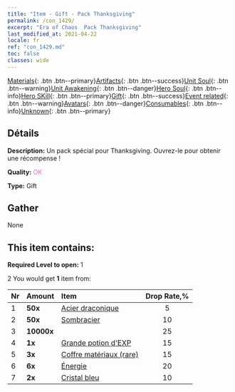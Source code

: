 ```yaml
---
title: "Item - Gift - Pack Thanksgiving"
permalink: /con_1429/
excerpt: "Era of Chaos  Pack Thanksgiving"
last_modified_at: 2021-04-22
locale: fr
ref: "con_1429.md"
toc: false
classes: wide
---
```

 [Materials](/ItemsFR/){: .btn .btn--primary}[Artifacts](/ItemsFR/Artifacts/){: .btn .btn--success}[Unit Soul](/ItemsFR/UnitSoul/){: .btn .btn--warning}[Unit Awakening](/ItemsFR/UnitAwakening/){: .btn .btn--danger}[Hero Soul](/ItemsFR/HeroSoul/){: .btn .btn--info}[Hero SKill](/ItemsFR/HeroSkill/){: .btn .btn--primary}[Gift](/ItemsFR/Gift/){: .btn .btn--success}[Event related](/ItemsFR/Events/){: .btn .btn--warning}[Avatars](/ItemsFR/Avatars/){: .btn .btn--danger}[Consumables](/ItemsFR/Consumables/){: .btn .btn--info}[Unknown](/ItemsFR/Unknown/){: .btn .btn--primary}

## Détails
 **Description:** Un pack spécial pour Thanksgiving. Ouvrez-le pour obtenir une récompense !

 **Quality:** <span style="color: #DA70D6">OK</span>

 **Type:** Gift

## Gather

  None

## This item contains:

 **Required Level to open:** 1

 2 You would get **1** item  from:

  | Nr | Amount |     Item    | Drop Rate,% |
  |:---|:-------|:------------|:---------:|
  | 1 |  **50x** | [Acier draconique](/ItemsFR/con_880/) | 5 | 
  | 2 |  **50x** | [Sombracier](/ItemsFR/con_881/) | 10 | 
  | 3 |  **10000x** | <i class="fas fa-coins"/> | 25 | 
  | 4 |  **1x** | [Grande potion d'EXP](/ItemsFR/con_702/) | 15 | 
  | 5 |  **3x** | [Coffre matériaux (rare)](/ItemsFR/con_757/) | 15 | 
  | 6 |  **6x** | [Énergie](/ItemsFR/con_900/) | 20 | 
  | 7 |  **2x** | [Cristal bleu](/ItemsFR/con_716/) | 10 | 
